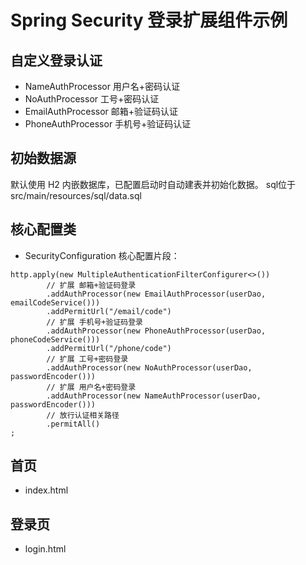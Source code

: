 # Spring Security 登录扩展组件示例

## 自定义登录认证
- NameAuthProcessor 用户名+密码认证
- NoAuthProcessor 工号+密码认证
- EmailAuthProcessor 邮箱+验证码认证
- PhoneAuthProcessor 手机号+验证码认证

## 初始数据源
默认使用 H2 内嵌数据库，已配置启动时自动建表并初始化数据。
sql位于 src/main/resources/sql/data.sql

## 核心配置类
- SecurityConfiguration
核心配置片段：
```
http.apply(new MultipleAuthenticationFilterConfigurer<>())
        // 扩展 邮箱+验证码登录
        .addAuthProcessor(new EmailAuthProcessor(userDao, emailCodeService()))
        .addPermitUrl("/email/code")
        // 扩展 手机号+验证码登录
        .addAuthProcessor(new PhoneAuthProcessor(userDao, phoneCodeService()))
        .addPermitUrl("/phone/code")
        // 扩展 工号+密码登录
        .addAuthProcessor(new NoAuthProcessor(userDao, passwordEncoder()))
        // 扩展 用户名+密码登录
        .addAuthProcessor(new NameAuthProcessor(userDao, passwordEncoder()))
        // 放行认证相关路径
        .permitAll()
;
```

## 首页
- index.html

## 登录页
- login.html